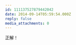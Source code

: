 ```yaml
---
id: 111137527879442042
date: 2014-09-14T05:59:54.000Z
reply: false
media_attachments: 0
---
```


正解！

